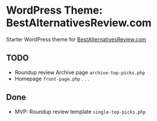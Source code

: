 # WordPress Theme: BestAlternativesReview.com

Starter WordPress theme for [BestAlternativesReview.com](https://BestAlternativesReview.com)

## TODO

- Roundup review Archive page `archive-top-picks.php`
- Homepage `front-page.php`
  .
  .
  .

## Done

- MVP: Roundup review template `single-top-picks.php`

